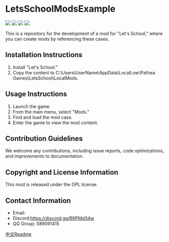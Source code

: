 # LetsSchoolModsExample
[![](https://img.shields.io/github/downloads/LetsSchoolModsExample/LetsSchoolModsExample/total.svg)](https://github.com/LetsSchoolModsExample/LetsSchoolModsExample/releases)
[![](https://img.shields.io/github/downloads/LetsSchoolModsExample/LetsSchoolModsExample/latest/total.svg)](https://github.com/LetsSchoolModsExample/LetsSchoolModsExample/releases/latest)
[![](https://img.shields.io/github/v/release/LetsSchoolModsExample/LetsSchoolModsExample)](https://github.com/LetsSchoolModsExample/LetsSchoolModsExample/releases/latest)
[![](https://weblate.samboy.dev/widgets/assetripper/-/gui/svg-badge.svg)](http://weblate.samboy.dev/engage/assetripper/)

This is a repository for the development of a mod for "Let's School," where you can create mods by referencing these cases.

## Installation Instructions
1. Install "Let's School."
2. Copy the content to C:\Users\UserName\AppData\LocalLow\Pathea Games\LetsSchool\LocalMods.

## Usage Instructions
1. Launch the game.
2. From the main menu, select "Mods."
3. Find and load the mod case.
4. Enter the game to view the mod content.

## Contribution Guidelines
We welcome any contributions, including issue reports, code optimizations, and improvements to documentation.

## Copyright and License Information
This mod is released under the GPL license.

## Contact Information
- Email:
- Discord:https://discord.gg/R6PMd34w
- QQ Group: 589091415

    
[中文Readme](README_Cn.md)
